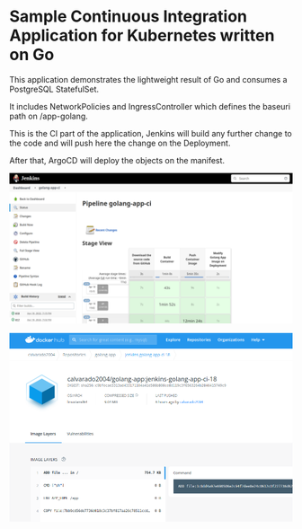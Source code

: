 # Sample Continuous Integration Application for Kubernetes written on Go

This application demonstrates the lightweight result of Go and consumes a PostgreSQL StatefulSet.

It includes NetworkPolicies and IngressController which defines the baseuri path on /app-golang.

This is the CI part of the application, Jenkins will build any further change to the code and will push here the change on the Deployment. 

After that, ArgoCD will deploy the objects on the manifest.

![Jenkins Pipeline](/images/Jenkins.png)


![Docker Hub image](/images/DockerHub.png)
